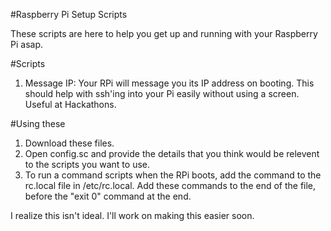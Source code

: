 #Raspberry Pi Setup Scripts

These scripts are here to help you get up and running with your Raspberry Pi asap.

#Scripts

1. Message IP: Your RPi will message you its IP address on booting. This should help with ssh'ing into your Pi easily without using a screen. Useful at Hackathons.

#Using these

1. Download these files.
2. Open config.sc and provide the details that you think would be relevent to the scripts you want to use.
3. To run a command scripts when the RPi boots, add the command to the rc.local file in /etc/rc.local. Add these commands to the end of the file, before the  "exit 0" command at the end.

I realize this isn't ideal. I'll work on making this easier soon.